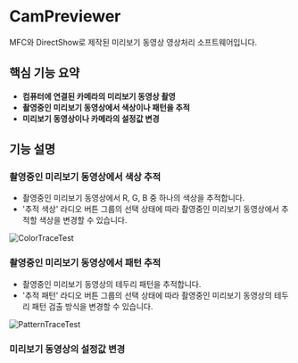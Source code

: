 # CamPreviewer

MFC와 DirectShow로 제작된 미리보기 동영상 영상처리 소프트웨어입니다.

## 핵심 기능 요약

* **컴퓨터에 연결된 카메라의 미리보기 동영상 촬영**
* **촬영중인 미리보기 동영상에서 색상이나 패턴을 추적**
* **미리보기 동영상이나 카메라의 설정값 변경**

## 기능 설명

### 촬영중인 미리보기 동영상에서 색상 추적

* 촬영중인 미리보기 동영상에서 R, G, B 중 하나의 색상을 추적합니다.
* '추적 색상' 라디오 버튼 그룹의 선택 상태에 따라 촬영중인 미리보기 동영상에서 추적할 색상을 변경할 수 있습니다.

![ColorTraceTest](https://raw.githubusercontent.com/toxync/CamPreviewer/master/demo_images/color_trace_test.gif)

### 촬영중인 미리보기 동영상에서 패턴 추적

* 촬영중인 미리보기 동영상의 테두리 패턴을 추적합니다.
* '추적 패턴' 라디오 버튼 그룹의 선택 상태에 따라 촬영중인 미리보기 동영상의 테두리 패턴 검출 방식을 변경할 수 있습니다.

![PatternTraceTest](https://raw.githubusercontent.com/toxync/CamPreviewer/master/demo_images/pattern_trace_test.gif)

### 미리보기 동영상의 설정값 변경

